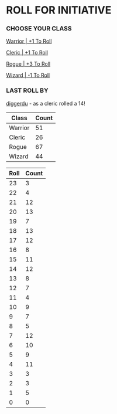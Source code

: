 # ROLL FOR INITIATIVE
### CHOOSE YOUR CLASS

[Warrior | +1 To Roll](https://github.com/benjaminsampica/benjaminsampica/issues/new?title=roll%7Cwarrior&body=Just+click+%27Submit+new+issue%27.)

[Cleric | +1 To Roll](https://github.com/benjaminsampica/benjaminsampica/issues/new?title=roll%7Ccleric&body=Just+click+%27Submit+new+issue%27.)

[Rogue | +3 To Roll](https://github.com/benjaminsampica/benjaminsampica/issues/new?title=roll%7Crogue&body=Just+click+%27Submit+new+issue%27.)

[Wizard | -1 To Roll](https://github.com/benjaminsampica/benjaminsampica/issues/new?title=roll%7Cwizard&body=Just+click+%27Submit+new+issue%27.)
### LAST ROLL BY
[diggerdu](https://www.github.com/diggerdu) - as a cleric rolled a 14!

|Class|Count|
|-|-|
|Warrior|51|
|Cleric|26|
|Rogue|67|
|Wizard|44|

|Roll|Count|
|-|-|
|23|3
|22|4
|21|12
|20|13
|19|7
|18|13
|17|12
|16|8
|15|11
|14|12
|13|8
|12|7
|11|4
|10|9
|9|7
|8|5
|7|12
|6|10
|5|9
|4|11
|3|3
|2|3
|1|5
|0|0
